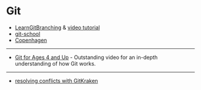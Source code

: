 # Git

* [LearnGitBranching](https://learngitbranching.js.org/) & [video tutorial](https://www.youtube.com/watch?v=dG0ke9vILQM)
* [git-school](https://git-school.github.io/visualizing-git/)
* [Copenhagen](https://github.com/bgoonz-CPH/Git)

---

* [Git for Ages 4 and Up](https://www.youtube.com/watch?v=1ffBJ4sVUb4) - Outstanding video for an in-depth understanding of how Git works.

---

* [resolving conflicts with GitKraken](https://blog.axosoft.com/learn-git-merge-conflict/)

